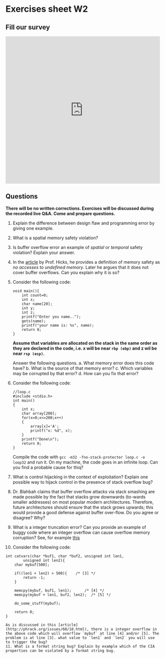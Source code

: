 # Exercises sheet W2

## Fill our survey

<iframe width="640px" height= "480px" src= "https://forms.office.com/Pages/ResponsePage.aspx?id=MH_ksn3NTkql2rGM8aQVG5N9pWWUNd5Khd6GR62JgsZURFFGVlRYNjFDTDVUWjlQUFpZNFJXVE9NMC4u&embed=true" frameborder= "0" marginwidth= "0" marginheight= "0" style= "border: none; max-width:100%; max-height:100vh" allowfullscreen webkitallowfullscreen mozallowfullscreen msallowfullscreen> </iframe>

## Questions

**There will be no written corrections. Exercises will be discussed during the recorded live Q&A. Come and prepare questions.**

1. Explain the difference between design flaw and programming error by giving one example.
2. What is a spatial memory safety violation?
3. Is buffer overflow error an example of *spatial* or *temporal* safety  violation? Explain your answer.
4. In the [article](http://www.pl-enthusiast.net/2014/07/21/memory-safety/)  by Prof. Hicks, he provides a definition of memory safety as *no accesses to undefined memory*. Later he argues that it does not cover buffer overflows. Can you explain why it is so?
5. Consider the following code:  
    ```
    void main(){
    	int count=0;
    	int x;
    	char name[20];
    	int y;
    	int z;
    	printf("Enter you name..");
    	gets(name);
    	printf("your name is: %s", name);
    	return 0;
    }
    ```
    **Assume that variables are allocated on the stack in the same order as they are declared in the code, i.e. x will be near `rbp (ebp)` and z wil be near `rsp (esp)`.**

    Answer the following questions.
     a. What memory error does this code have?
     b. What is the source of that memory error?
     c. Which variables may be corrupted by that error?
     d. How can you fix that error?

6. Consider the following code:
    ```
    //loop.c
    #include <stdio.h>
    int main()
    {
        int x;
        char array[200];
        for(x=0;x<=200;x++)
        {
        	array[x]='A';
        	printf("x: %d", x);
        }
        printf("Done\n");
        return 0;
    }
    ```
     Compile the code with `gcc -m32 -fno-stack-protector loop.c -o loop32` and run it. On my machine, the code goes in an infinite loop. Can you find a probable cause for thiq?

7. What is control hijacking in the context of exploitation? Explain one possible way to hijack control in the presence of stack overflow bug?

8. Dr. Blahbah claims that buffer overflow attacks via stack smashing are made possible by the fact that stacks grow downwards (to-wards smaller addresses) on most popular modern architectures. Therefore, future architectures should ensure that the stack grows upwards; this would provide a good defense against buffer over-flow. Do you agree or disagree? Why?

9. What is a integer truncation error? Can you provide an example of buggy code where an integer overflow can cause overflow memory corruption? See, for example [this](http://phrack.org/issues/60/10.html)

10. Consider the following code:
```
int catvars(char *buf1, char *buf2, unsigned int len1,
        unsigned int len2){
    char mybuf[500];

    if((len1 + len2) > 500){    /* [3] */
        return -1;
    }

    memcpy(mybuf, buf1, len1);      /* [4] */
    memcpy(mybuf + len1, buf2, len2);  /* [5] */

    do_some_stuff(mybuf);

    return 0;
}
```
    As is discussed in this [article](http://phrack.org/issues/60/10.html), there is a integer overflow in the above code which will overflow `mybuf` at line [4] and/or [5]. The problem is at line [3]. what value to `len1` and `len2` you will use to trigger the bug?
    11. What is a format string bug? Explain by example which of the CIA properties can be violated by a format string bug.

